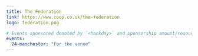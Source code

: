 ```yaml
---
title: The Federation
link: https://www.coop.co.uk/the-federation
logo: federation.png

# Events sponsored denoted by `<hackday>` and sponsorship amount/resource
events:
  24-manchester: "For the venue"
---
```

